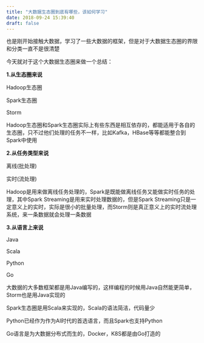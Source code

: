 ```yaml
---
title: "大数据生态圈到底有哪些，该如何学习"
date: 2018-09-24 15:39:40
draft: false
---
```

也是刚开始接触大数据，学习了一些大数据的框架，但是对于大数据生态圈的界限和分类一直不是很清楚

今天就对于这个大数据生态圈来做一个总结：

**1.从生态圈来说**

Hadoop生态圈

Spark生态圈

Storm

Hadoop生态圈和Spark生态圈实际上有些东西是相互依存的，都能适用于各自的生态圈，只不过他们处理的任务不一样，比如Kafka，HBase等等都能整合到Spark中使用

**2.从任务类型来说**

离线(批处理)

实时(流处理)

Hadoop是用来做离线任务处理的，Spark是既能做离线任务又能做实时任务的处理，其中Spark Streaming是用来实时处理数据的，但是Spark Streaming只是一定意义上的实时，实际是很小的批量处理，而Storm则是真正意义上的实时流处理系统，来一条数据就会处理一条数据

**3.从语言上来说**

Java

Scala

Python

Go

大数据的大多数框架都是用Java编写的，这样编程的时候用Java自然能更简单，Storm也是用Java实现的

Spark生态圈是用Scala来实现的，Scala的语法简洁，代码量少

Python已经作为作为AI时代的首选语言，而且Spark也支持Python

Go语言是为大数据分布式而生的，Docker，K8S都是由Go打造的